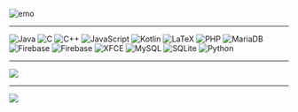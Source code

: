 ![emo](https://gist.github.com/Mrezadwiprasetiawan/4ddfc8363391d7914c38275d1e908d69/raw/8de1c50ade2febf1caf334b4030f91f5b680c6b5/dizzy-emo.svg)
___

![Java](https://img.shields.io/badge/java-%23ED8B00.svg?style=for-the-badge&logo=openjdk&logoColor=white) ![C](https://img.shields.io/badge/c-%2300599C.svg?style=for-the-badge&logo=c&logoColor=white) ![C++](https://img.shields.io/badge/c++-%2300599C.svg?style=for-the-badge&logo=c%2B%2B&logoColor=white) ![JavaScript](https://img.shields.io/badge/javascript-%23323330.svg?style=for-the-badge&logo=javascript&logoColor=%23F7DF1E) ![Kotlin](https://img.shields.io/badge/kotlin-%237F52FF.svg?style=for-the-badge&logo=kotlin&logoColor=white) ![LaTeX](https://img.shields.io/badge/latex-%23008080.svg?style=for-the-badge&logo=latex&logoColor=white) ![PHP](https://img.shields.io/badge/php-%23777BB4.svg?style=for-the-badge&logo=php&logoColor=white) ![MariaDB](https://img.shields.io/badge/MariaDB-003545?style=for-the-badge&logo=mariadb&logoColor=white) ![Firebase](https://img.shields.io/badge/firebase-a08021?style=for-the-badge&logo=firebase&logoColor=ffcd34) ![Firebase](https://img.shields.io/badge/firebase-%23039BE5.svg?style=for-the-badge&logo=firebase) ![XFCE](https://img.shields.io/badge/XFCE-%232284F2.svg?style=for-the-badge&logo=xfce&logoColor=white) ![MySQL](https://img.shields.io/badge/mysql-4479A1.svg?style=for-the-badge&logo=mysql&logoColor=white) ![SQLite](https://img.shields.io/badge/sqlite-%2307405e.svg?style=for-the-badge&logo=sqlite&logoColor=white) ![Python](https://img.shields.io/badge/python-3670A0?style=for-the-badge&logo=python&logoColor=ffdd54)

---

![](https://github-readme-stats.vercel.app/api/top-langs/?username=Mrezadwiprasetiawan&theme=dark&hide_border=false&include_all_commits=false&count_private=false&layout=compact)

---

![](https://visitcount.itsvg.in/api?id=Mrezadwiprasetiawan&icon=5&color=0)
